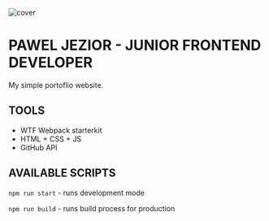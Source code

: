 ![cover](https://pawel-jezior.github.io/og-image.png)

# PAWEL JEZIOR - JUNIOR FRONTEND DEVELOPER

My simple portoflio website.

## TOOLS

- WTF Webpack starterkit
- HTML + CSS + JS
- GitHub API

## AVAILABLE SCRIPTS

`npm run start` - runs development mode

`npm run build` - runs build process for production


